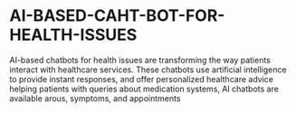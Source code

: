 # AI-BASED-CAHT-BOT-FOR-HEALTH-ISSUES
AI-based chatbots for health issues are transforming the way patients interact with healthcare services. These chatbots use artificial intelligence to provide instant responses, and offer personalized healthcare advice helping patients with queries about medication systems, AI chatbots are available arous, symptoms, and appointments
